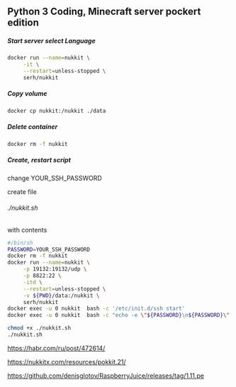 ## Python 3 Coding, Minecraft server pockert edition



##### Start server select Language

```sh
docker run --name=nukkit \
     -it \
     --restart=unless-stopped \
     serh/nukkit
 ```
 

##### Copy volume

```sh
docker cp nukkit:/nukkit ./data
 ```
 
##### Delete container
 
```sh
docker rm -f nukkit
```

##### Create, restart script

change YOUR_SSH_PASSWORD


create file 

###### ./nukkit.sh

with contents

```sh
#/bin/sh
PASSWORD=YOUR_SSH_PASSWORD
docker rm -f nukkit
docker run --name=nukkit \
     -p 19132:19132/udp \
     -p 8822:22 \
     -itd \
     --restart=unless-stopped \
     -v ${PWD}/data:/nukkit \
     serh/nukkit
docker exec -u 0 nukkit  bash -c '/etc/init.d/ssh start'
docker exec -u 0 nukkit  bash -c "echo -e \"${PASSWORD}\n${PASSWORD}\" | passwd nukkit"
```

```sh
chmod +x ./nukkit.sh
./nukkit.sh
```


https://habr.com/ru/post/472614/

https://nukkitx.com/resources/pokkit.21/

https://github.com/denisglotov/RaspberryJuice/releases/tag/1.11.pe



